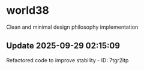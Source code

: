 # world38
Clean and minimal design philosophy implementation

## Update 2025-09-29 02:15:09
Refactored code to improve stability - ID: 7tgr2itp

